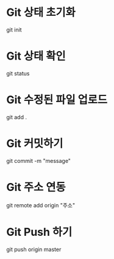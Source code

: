 # Git 상태 초기화
git init

# Git 상태 확인
git status

# Git 수정된 파일 업로드
git add .

# Git 커밋하기
git commit -m "message"

# Git 주소 연동
git remote add origin "주소"

# Git Push 하기
git push origin master
